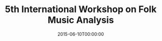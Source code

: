 ---
acronym: FMA 2015
date: '2015-06-10T00:00:00'
ext_url: http://fma2015.sciencesconf.org/
location: Paris, France
submission_date: '2015-04-26T00:00:00'
title: 5th International Workshop on Folk Music Analysis
---